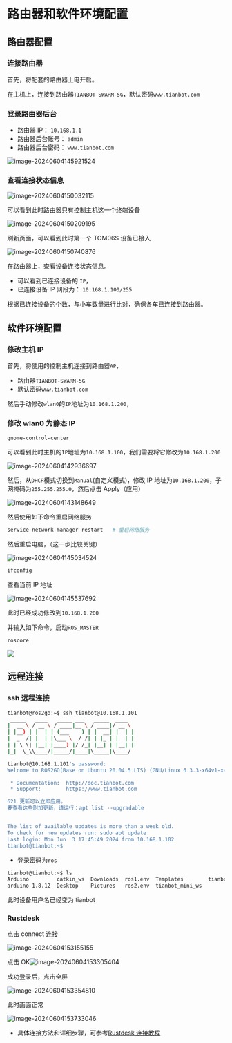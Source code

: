 # 路由器和软件环境配置

## 路由器配置

### 连接路由器
首先，将配套的路由器上电开启。

在主机上，连接到路由器`TIANBOT-SWARM-5G`，默认密码`www.tianbot.com`

### 登录路由器后台

- 路由器 IP： `10.168.1.1`
- 路由器后台账号： `admin`
- 路由器后台密码： `www.tianbot.com`


![image-20240604145921524](https://tianbot-pic.oss-cn-beijing.aliyuncs.com/tianbot-pic/Tianbot-Docimage-20240604145921524.png)

### 查看连接状态信息

![image-20240604150032115](https://tianbot-pic.oss-cn-beijing.aliyuncs.com/tianbot-pic/Tianbot-Docimage-20240604150032115.png)

可以看到此时路由器只有控制主机这一个终端设备

![image-20240604150209195](https://tianbot-pic.oss-cn-beijing.aliyuncs.com/tianbot-pic/Tianbot-Docimage-20240604150209195.png)

刷新页面，可以看到此时第一个 TOM06S 设备已接入

![image-20240604150740876](https://tianbot-pic.oss-cn-beijing.aliyuncs.com/tianbot-pic/Tianbot-Docimage-20240604150740876.png)


在路由器上，查看设备连接状态信息。

- 可以看到已连接设备的 `IP`，
- 已连接设备 IP 网段为：  `10.168.1.100/255`

根据已连接设备的个数，与小车数量进行比对，确保各车已连接到路由器。

## 软件环境配置

### 修改主机 IP

首先，将使用的控制主机连接到路由器`AP`，

- 路由器`TIANBOT-SWARM-5G`
- 默认密码`www.tianbot.com`

然后手动修改`wlan0`的`IP`地址为`10.168.1.200`，

### 修改 wlan0 为静态 IP

```bash
gnome-control-center
```

可以看到此时主机的`IP`地址为`10.168.1.100`，我们需要将它修改为`10.168.1.200`

![image-20240604142936697](https://tianbot-pic.oss-cn-beijing.aliyuncs.com/tianbot-pic/Tianbot-Docimage-20240604142936697.png)

然后，从`DHCP`模式切换到`Manual`(自定义模式)，修改 IP 地址为`10.168.1.200`，子网掩码为`255.255.255.0`，然后点击 Apply（应用）

![image-20240604143148649](https://tianbot-pic.oss-cn-beijing.aliyuncs.com/tianbot-pic/Tianbot-Docimage-20240604143148649.png)

然后使用如下命令重启网络服务

```bash
service network-manager restart   # 重启网络服务
```

然后重启电脑，（这一步比较关键）

![image-20240604145034524](https://tianbot-pic.oss-cn-beijing.aliyuncs.com/tianbot-pic/Tianbot-Docimage-20240604145034524.png)


```bash
ifconfig
```

查看当前 IP 地址

![image-20240604145537692](https://tianbot-pic.oss-cn-beijing.aliyuncs.com/tianbot-pic/Tianbot-Docimage-20240604145537692.png)

此时已经成功修改到`10.168.1.200`


并输入如下命令，启动`ROS_MASTER`

```bash
roscore
```

![](https://tianbot-pic.oss-cn-beijing.aliyuncs.com/tianbot-pic/Tianbot-Docimage-20240604145705450.png)

## 远程连接

### ssh 远程连接

```bash
tianbot@ros2go:~$ ssh tianbot@10.168.1.101
 _____   ____   _____ ___   _____  ____
|  __ \ / __ \ / ____|__ \ / ____|/ __ \
| |__) | |  | | (___    ) | |  __| |  | |
|  _  /| |  | |\___ \  / /| | |_ | |  | |
| | \ \| |__| |____) |/ /_| |__| | |__| |
|_|  \_\\____/|_____/|____|\_____|\____/

tianbot@10.168.1.101's password: 
Welcome to ROS2GO(Base on Ubuntu 20.04.5 LTS) (GNU/Linux 6.3.3-x64v1-xanmod1 x86_64)

 * Documentation:  http://doc.tianbot.com
 * Support:        https://www.tianbot.com

621 更新可以立即应用。
要查看这些附加更新，请运行：apt list --upgradable


The list of available updates is more than a week old.
To check for new updates run: sudo apt update
Last login: Mon Jun  3 17:45:49 2024 from 10.168.1.102
tianbot@tianbot:~$ 
```

- 登录密码为`ros`

```bash
tianbot@tianbot:~$ ls
Arduino         catkin_ws  Downloads  ros1.env  Templates        tianbot_ws
arduino-1.8.12  Desktop    Pictures   ros2.env  tianbot_mini_ws
```

此时设备用户名已经变为 tianbot

### Rustdesk

点击 connect 连接

![image-20240604153155155](https://tianbot-pic.oss-cn-beijing.aliyuncs.com/tianbot-pic/Tianbot-Docimage-20240604153155155.png)

点击 OK![image-20240604153305404](https://tianbot-pic.oss-cn-beijing.aliyuncs.com/tianbot-pic/Tianbot-Docimage-20240604153305404.png)

成功登录后，点击全屏

![image-20240604153354810](https://tianbot-pic.oss-cn-beijing.aliyuncs.com/tianbot-pic/Tianbot-Docimage-20240604153354810.png)

此时画面正常

![image-20240604153733046](https://tianbot-pic.oss-cn-beijing.aliyuncs.com/tianbot-pic/Tianbot-Docimage-20240604153733046.png)

- 具体连接方法和详细步骤，可参考[Rustdesk 连接教程](/basic/rustdesk.html)